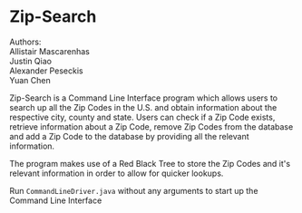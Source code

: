 # Zip-Search
Authors:  
Allistair Mascarenhas  
Justin Qiao  
Alexander Peseckis  
Yuan Chen  

Zip-Search is a Command Line Interface program which allows users to search up all the Zip Codes in the U.S. and obtain information about the respective city, county and state. Users can check if a Zip Code exists, retrieve information about a Zip Code, remove Zip Codes from the database and add a Zip Code to the database by providing all the relevant information.

The program makes use of a Red Black Tree to store the Zip Codes and it's relevant information in order to allow for quicker lookups.

Run `CommandLineDriver.java` without any arguments to start up the Command Line Interface
